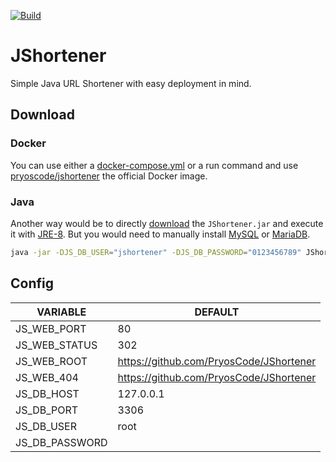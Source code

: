 [![Build](https://github.com/PryosCode/JShortener/actions/workflows/gradle.yml/badge.svg)](https://github.com/PryosCode/JShortener/actions/workflows/gradle.yml)

# JShortener

Simple Java URL Shortener with easy deployment in mind.

## Download

### Docker

You can use either a [docker-compose.yml](docker-compose.example.yml) or a run command and use [pryoscode/jshortener](https://hub.docker.com/r/pryoscode/jshortener) the official Docker image.

### Java

Another way would be to directly [download](https://github.com/PryosCode/JShortener/releases)  the `JShortener.jar` and execute it with [JRE-8](https://www.oracle.com/java/technologies/javase-jre8-downloads.html). But you would need to manually install [MySQL](https://www.mysql.com/) or [MariaDB](https://mariadb.org/).

```bash
java -jar -DJS_DB_USER="jshortener" -DJS_DB_PASSWORD="0123456789" JShortener.jar
```

## Config

| VARIABLE       | DEFAULT                                 |
|----------------|-----------------------------------------|
| JS_WEB_PORT    | 80                                      |
| JS_WEB_STATUS  | 302                                     |
| JS_WEB_ROOT    | https://github.com/PryosCode/JShortener |
| JS_WEB_404     | https://github.com/PryosCode/JShortener |
| JS_DB_HOST     | 127.0.0.1                               |
| JS_DB_PORT     | 3306                                    |
| JS_DB_USER     | root                                    |
| JS_DB_PASSWORD |                                         |